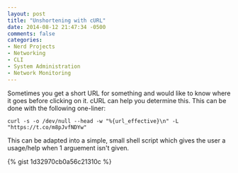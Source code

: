 ```yaml
---
layout: post
title: "Unshortening with cURL"
date: 2014-08-12 21:47:34 -0500
comments: false
categories: 
- Nerd Projects
- Networking
- CLI
- System Administration
- Network Monitoring
---
```

Sometimes you get a short URL for something and would like to know where it goes before clicking on it. cURL can help you determine this. This can be done with the following one-liner:

`curl -s -o /dev/null --head -w "%{url_effective}\n" -L "https://t.co/m8pJvfNDYw"`

<!--more-->

This can be adapted into a simple, small shell script which gives the user a usage/help when 1 arguement isn't given.

{% gist 1d32970cb0a56c21310c %}
